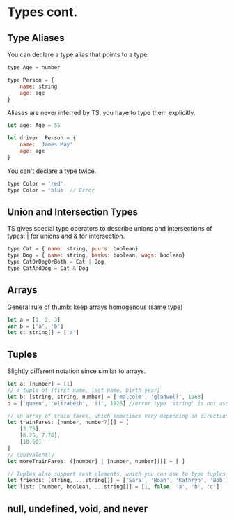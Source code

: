 # Types cont.
## Type Aliases
You can declare a type alias that points to a type.
```js
type Age = number

type Person = {
    name: string
    age: age
}
```
Aliases are never inferred by TS, you have to type them explicitly.
```js
let age: Age = 55

let driver: Person = {
    name: 'James May'
    age: age
}
```

You can't declare a type twice.
```js
type Color = 'red'
type Color = 'blue' // Error
```

## Union and Intersection Types
TS gives special type operators to describe unions and intersections of types: | for unions and & for intersection.
```js
type Cat = { name: string, puurs: boolean}
type Dog = { name: string, barks: boolean, wags: boolean}
type CatOrDogOrBoth = Cat | Dog
type CatAndDog = Cat & Dog
```

## Arrays
General rule of thumb: keep arrays homogenous (same type)
```js
let a = [1, 2, 3]
var b = ['a', 'b']
let c: string[] = ['a']
```

## Tuples
Slightly different notation since similar to arrays.
```js
let a: [number] = [1]
// a tuple of [first name, last name, birth year]
let b: [string, string, number] = ['malcolm', 'gladwell', 1963]
b = ['queen', 'elizabeth', 'ii', 1926] //error type 'string' is not assignable to type 'number'

// an array of train fares, which sometimes vary depending on direction
let trainFares: [number, number?][] = [
    [3.75],
    [8.25, 7.70],
    [10.50]
]
// equivalently
let moreTrainFares: ([number] | [number, number])[] = [ ]

// Tuples also support rest elements, which you can use to type tuples w/ minimum lengths:
let friends: [string, ...string[]] = ['Sara', 'Noah', 'Kathryn', 'Bob'] // list of strings w/ at least 1 element
let list: [number, boolean, ...string[]] = [1, false, 'a', 'b', 'c']
```

## null, undefined, void, and never
